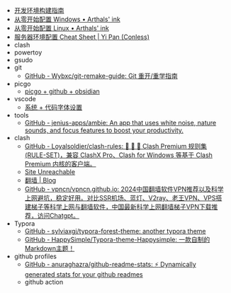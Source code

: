 - [开发环境构建指南](https://wangloo.github.io/posts/tools/dev_env/)
- [从零开始配置 Windows • Arthals' ink](https://arthals.ink/blog/initialize-windows)
- [从零开始配置 Linux • Arthals' ink](https://arthals.ink/blog/initialize-linux)
- [服务器环境配置 Cheat Sheet | Yi Pan (Conless)](https://conless.dev/blog/2024/server-cheatsheet/)
- clash
- powertoy
- gsudo  
- git
	- [GitHub - Wybxc/git-remake-guide: Git 重开/重学指南](https://github.com/Wybxc/git-remake-guide)
- picgo
	- [picgo + github + obsidian](https://blog.csdn.net/m0_73255659/article/details/138232206)
- vscode
	- [系统 + 代码字体设置](https://blog.csdn.net/m0_46491549/article/details/134024757)
- tools
	- [GitHub - jenius-apps/ambie: An app that uses white noise, nature sounds, and focus features to boost your productivity.](https://github.com/jenius-apps/ambie)
- clash
	- [GitHub - Loyalsoldier/clash-rules: 🦄️ 🎃 👻 Clash Premium 规则集(RULE-SET)，兼容 ClashX Pro、Clash for Windows 等基于 Clash Premium 内核的客户端。](https://github.com/Loyalsoldier/clash-rules)
	- [Site Unreachable](https://docs.gtk.pw/)
	- [翻墙 | Blog](https://www.zizheng.life/article/bcea86ad-c006-462c-b56e-8cf84d14e4ba)
	- [GitHub - vpncn/vpncn.github.io: 2024中国翻墙软件VPN推荐以及科学上网避坑，稳定好用。对比SSR机场、蓝灯、V2ray、老王VPN、VPS搭建梯子等科学上网与翻墙软件，中国最新科学上网翻墙梯子VPN下载推荐，访问Chatgpt。](https://github.com/vpncn/vpncn.github.io)
- Typora
	- [GitHub - sylviaxgj/typora-forest-theme: another typora theme](https://github.com/sylviaxgj/typora-forest-theme)
	- [GitHub - HappySimple/Typora-theme-Happysimple: 一款自制的Markdown主题！](https://github.com/HappySimple/Typora-theme-Happysimple)
- github profiles
	- [GitHub - anuraghazra/github-readme-stats: :zap: Dynamically generated stats for your github readmes](https://github.com/anuraghazra/github-readme-stats)
	- github action
